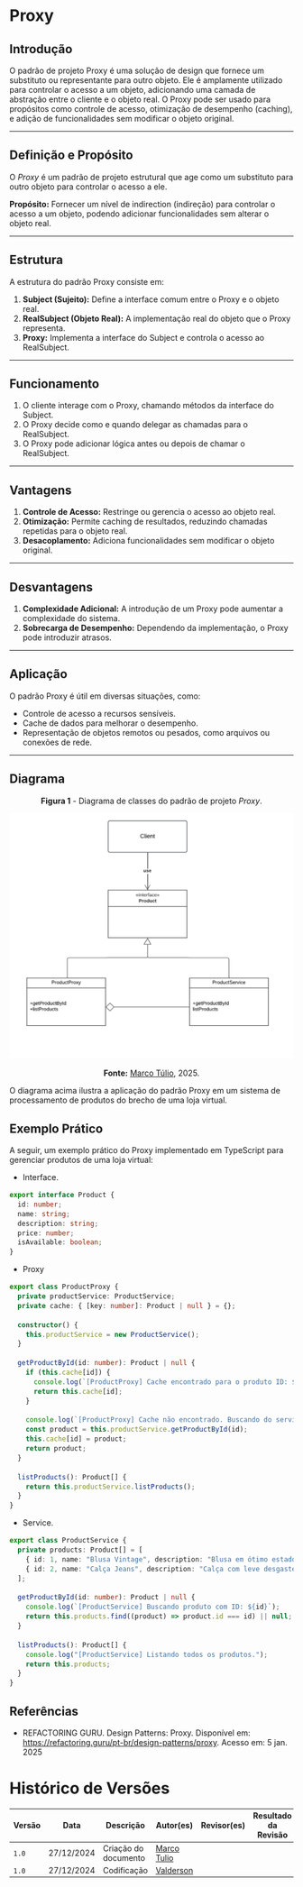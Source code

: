 # Proxy

## Introdução

O padrão de projeto Proxy é uma solução de design que fornece um substituto ou representante para outro objeto. Ele é amplamente utilizado para controlar o acesso a um objeto, adicionando uma camada de abstração entre o cliente e o objeto real. O Proxy pode ser usado para propósitos como controle de acesso, otimização de desempenho (caching), e adição de funcionalidades sem modificar o objeto original.

---

## Definição e Propósito

O _Proxy_ é um padrão de projeto estrutural que age como um substituto para outro objeto para controlar o acesso a ele.

**Propósito:** Fornecer um nível de indirection (indireção) para controlar o acesso a um objeto, podendo adicionar funcionalidades sem alterar o objeto real.

---

## Estrutura

A estrutura do padrão Proxy consiste em:

1. **Subject (Sujeito):** Define a interface comum entre o Proxy e o objeto real.
2. **RealSubject (Objeto Real):** A implementação real do objeto que o Proxy representa.
3. **Proxy:** Implementa a interface do Subject e controla o acesso ao RealSubject.

---

## Funcionamento

1. O cliente interage com o Proxy, chamando métodos da interface do Subject.
2. O Proxy decide como e quando delegar as chamadas para o RealSubject.
3. O Proxy pode adicionar lógica antes ou depois de chamar o RealSubject.

---

## Vantagens

1. **Controle de Acesso:** Restringe ou gerencia o acesso ao objeto real.
2. **Otimização:** Permite caching de resultados, reduzindo chamadas repetidas para o objeto real.
3. **Desacoplamento:** Adiciona funcionalidades sem modificar o objeto original.

---

## Desvantagens

1. **Complexidade Adicional:** A introdução de um Proxy pode aumentar a complexidade do sistema.
2. **Sobrecarga de Desempenho:** Dependendo da implementação, o Proxy pode introduzir atrasos.

---

## Aplicação

O padrão Proxy é útil em diversas situações, como:

- Controle de acesso a recursos sensíveis.
- Cache de dados para melhorar o desempenho.
- Representação de objetos remotos ou pesados, como arquivos ou conexões de rede.

---
## Diagrama

<center>
<figcaption> 

**Figura 1** - Diagrama de classes do padrão de projeto *Proxy*.

</figcaption>

![Diagrama do padrão de projeto strategy](../Images/DiagramaProxy.png)

<figcaption>

**Fonte:** <a href="https://github.com/MarcoTulioSoares" target="_blank">Marco Túlio</a>, 2025.

</figcaption>
</center>

O diagrama acima ilustra a aplicação do padrão Proxy em um sistema de processamento de produtos do brecho de uma loja virtual.
## Exemplo Prático

A seguir, um exemplo prático do Proxy implementado em TypeScript para gerenciar produtos de uma loja virtual:


- Interface.
```typescript
export interface Product {
  id: number;
  name: string;
  description: string;
  price: number;
  isAvailable: boolean;
}
```
- Proxy
```typescript
export class ProductProxy {
  private productService: ProductService;
  private cache: { [key: number]: Product | null } = {};

  constructor() {
    this.productService = new ProductService();
  }

  getProductById(id: number): Product | null {
    if (this.cache[id]) {
      console.log(`[ProductProxy] Cache encontrado para o produto ID: ${id}`);
      return this.cache[id];
    }

    console.log(`[ProductProxy] Cache não encontrado. Buscando do serviço.`);
    const product = this.productService.getProductById(id);
    this.cache[id] = product;
    return product;
  }

  listProducts(): Product[] {
    return this.productService.listProducts();
  }
}
```

- Service.
```typescript
export class ProductService {
  private products: Product[] = [
    { id: 1, name: "Blusa Vintage", description: "Blusa em ótimo estado.", price: 50, isAvailable: true },
    { id: 2, name: "Calça Jeans", description: "Calça com leve desgaste.", price: 70, isAvailable: false },
  ];

  getProductById(id: number): Product | null {
    console.log(`[ProductService] Buscando produto com ID: ${id}`);
    return this.products.find((product) => product.id === id) || null;
  }

  listProducts(): Product[] {
    console.log("[ProductService] Listando todos os produtos.");
    return this.products;
  }
}
```

## Referências
- REFACTORING GURU. Design Patterns: Proxy. Disponível em: https://refactoring.guru/pt-br/design-patterns/proxy. Acesso em: 5 jan. 2025

# Histórico de Versões

| Versão | Data       | Descrição            | Autor(es)                                        | Revisor(es) | Resultado da Revisão |
| ------ | ---------- | -------------------- | ------------------------------------------------ | ----------- | -------------------- |
| `1.0`  | 27/12/2024 | Criação do documento | [Marco Tulio](https://github.com/MarcoTulioSoares) |  |
| `1.0`  | 27/12/2024 | Codificação | [Valderson](https://github.com/valdersonjr)  |  |